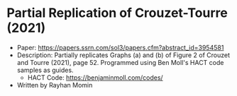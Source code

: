 # Partial Replication of Crouzet-Tourre (2021)
* Paper: https://papers.ssrn.com/sol3/papers.cfm?abstract_id=3954581
* Description: Partially replicates Graphs (a) and (b) of Figure 2 of Crouzet and Tourre (2021), page 52. Programmed using Ben Moll's HACT code samples as guides.
	* HACT Code: https://benjaminmoll.com/codes/
* Written by Rayhan Momin
